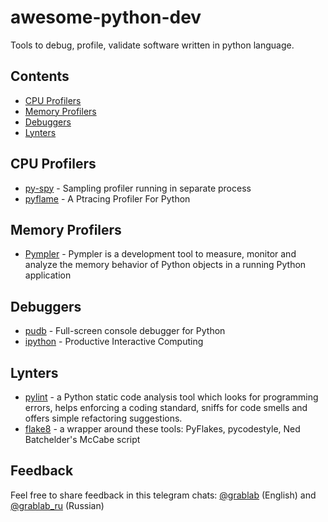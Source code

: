 # awesome-python-dev

Tools to debug, profile, validate software written in python language.

## Contents

* [CPU Profilers](#cpu-profilers)
* [Memory Profilers](#memory-profilers)
* [Debuggers](#debuggers)
* [Lynters](#lynters)

## CPU Profilers

* [py-spy](https://github.com/benfred/py-spy) - Sampling profiler running in separate process
* [pyflame](https://github.com/uber-archive/pyflame) - A Ptracing Profiler For Python

## Memory Profilers

* [Pympler](https://github.com/pympler/pympler) - Pympler is a development tool to measure, monitor and analyze the memory behavior of Python objects in a running Python application

## Debuggers

* [pudb](https://github.com/inducer/pudb) - Full-screen console debugger for Python
* [ipython](https://github.com/ipython/ipython) - Productive Interactive Computing

## Lynters

* [pylint](https://github.com/PyCQA/pylint) - a Python static code analysis tool which looks for programming errors, helps enforcing a coding standard, sniffs for code smells and offers simple refactoring suggestions.
* [flake8](https://github.com/PyCQA/flake8) - a wrapper around these tools: PyFlakes, pycodestyle, Ned Batchelder's McCabe script

## Feedback

Feel free to share feedback in this telegram chats: [@grablab](https://t.me/grablab) (English) and [@grablab_ru](https://t.me/grablab_ru) (Russian)
